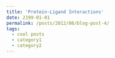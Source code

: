 ```yaml
---
title: 'Protein-Ligand Interactions'
date: 2199-01-01
permalink: /posts/2012/08/blog-post-4/
tags:
  - cool posts
  - category1
  - category2
---
```



